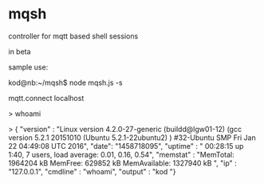 # mqsh
controller for mqtt based shell sessions

in beta

sample use: 

kod@nb:~/mqsh$ node mqsh.js -s

mqtt.connect localhost

\> whoami

\> {
"version" : "Linux version 4.2.0-27-generic (buildd@lgw01-12) (gcc version 5.2.1 20151010 (Ubuntu 5.2.1-22ubuntu2) ) #32-Ubuntu SMP Fri Jan 22 04:49:08 UTC 2016",
"date": "1458718095",
"uptime" : " 00:28:15 up  1:40,  7 users,  load average: 0.01, 0.16, 0.54",
"memstat" : "MemTotal: 1964204 kB MemFree: 629852 kB MemAvailable: 1327940 kB ",
"ip" : "127.0.0.1",
"cmdline" : "whoami",
"output" : "kod
"}

